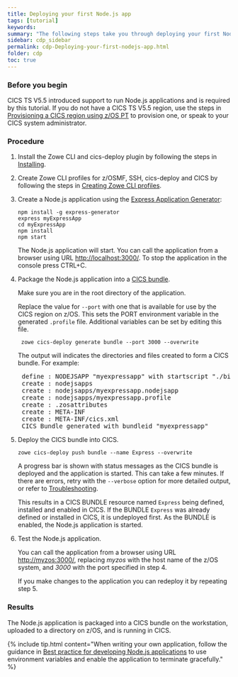 ```yaml
---
title: Deploying your first Node.js app
tags: [tutorial]
keywords:
summary: "The following steps take you through deploying your first Node.js application to CICS using the Express Application Generator."
sidebar: cdp_sidebar
permalink: cdp-Deploying-your-first-nodejs-app.html
folder: cdp
toc: true
---
```


### Before you begin

CICS TS V5.5 introduced support to run Node.js applications and is required by this tutorial. If you do not have a CICS TS V5.5 region, use the steps in [Provisioning a CICS region using z/OS PT](cdp-Provisioning-a-CICS-region-using-zospt) to provision one, or speak to your CICS system administrator.

### Procedure

1. Install the Zowe CLI and cics-deploy plugin by following the steps in [Installing](cdp-Installing).

2. Create Zowe CLI profiles for z/OSMF, SSH, cics-deploy and CICS by following the steps in [Creating Zowe CLI profiles](cdp-Creating-Zowe-CLI-profiles).

3. Create a Node.js application using the [Express Application Generator](https://expressjs.com/en/starter/generator.html):

   ```console
   npm install -g express-generator
   express myExpressApp
   cd myExpressApp
   npm install
   npm start
   ```

   The Node.js application will start. You can call the application from a browser using URL [http://localhost:3000/](http://localhost:3000/). To stop the application in the console press CTRL+C.

4. Package the Node.js application into a [CICS bundle](cdp-cics-bundles).

    Make sure you are in the root directory of the application.

    Replace the value for `--port` with one that is available for use by the CICS region on z/OS. This sets the PORT environment variable in the generated `.profile` file. Additional variables can be set by editing this file.

   ```console
    zowe cics-deploy generate bundle --port 3000 --overwrite
   ```

    The output will indicates the directories and files created to form a CICS bundle. For example:

    <pre class="messageText">
    define : NODEJSAPP "myexpressapp" with startscript "./bin/www"
    create : nodejsapps
    create : nodejsapps/myexpressapp.nodejsapp
    create : nodejsapps/myexpressapp.profile
    create : .zosattributes
    create : META-INF
    create : META-INF/cics.xml
    CICS Bundle generated with bundleid "myexpressapp"</pre>

5. Deploy the CICS bundle into CICS.

    ```console
    zowe cics-deploy push bundle --name Express --overwrite
    ```

    A progress bar is shown with status messages as the CICS bundle is deployed and the application is started. This can take a few minutes. If there are errors, retry with the `--verbose` option for more detailed output, or refer to [Troubleshooting](cdp-Troubleshooting-General).

    This results in a CICS BUNDLE resource named `Express` being defined, installed and enabled in CICS. If the BUNDLE `Express` was already defined or installed in CICS, it is undeployed first. As the BUNDLE is enabled, the Node.js application is started.

6. Test the Node.js application.

    You can call the application from a browser using URL [http://myzos:3000/](http://myzos:3000/), replacing _myzos_ with the host name of the z/OS system, and _3000_ with the port specified in step 4.

    If you make changes to the application you can redeploy it by repeating step 5.

### Results

The Node.js application is packaged into a CICS bundle on the workstation, uploaded to a directory on z/OS, and is running in CICS.

{% include tip.html content="When writing your own application, follow the guidance in [Best practice for developing Node.js applications](https://www.ibm.com/support/knowledgecenter/SSGMCP_5.5.0/applications/developing/node/best-practice.html) to use environment variables and enable the application to terminate gracefully." %}
